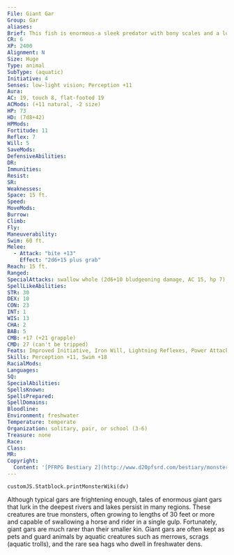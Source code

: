```yaml
---
File: Giant Gar
Group: Gar
aliases: 
Brief: This fish is enormous-a sleek predator with bony scales and a long set of toothy jaws.
CR: 6
XP: 2400
Alignment: N
Size: Huge
Type: animal
SubType: (aquatic)
Initiative: 4
Senses: low-light vision; Perception +11
Aura: 
AC: 19, touch 8, flat-footed 19
ACMods: (+11 natural, -2 size)
HP: 73
HD: (7d8+42)
HPMods: 
Fortitude: 11
Reflex: 7
Will: 5
SaveMods: 
DefensiveAbilities: 
DR: 
Immunities: 
Resist: 
SR: 
Weaknesses: 
Space: 15 ft.
Speed: 
MoveMods: 
Burrow: 
Climb: 
Fly: 
Maneuverability: 
Swim: 60 ft.
Melee: 
  - Attack: "bite +13"
    Effect: "2d6+15 plus grab"
Reach: 15 ft.
Ranged: 
SpecialAttacks: swallow whole (2d6+10 bludgeoning damage, AC 15, hp 7)
SpellLikeAbilities: 
STR: 30
DEX: 10
CON: 23
INT: 1
WIS: 13
CHA: 2
BAB: 5
CMB: +17 (+21 grapple)
CMD: 27 (can't be tripped)
Feats: Improved Initiative, Iron Will, Lightning Reflexes, Power Attack
Skills: Perception +11, Swim +18
RacialMods: 
Languages: 
SQ: 
SpecialAbilities: 
SpellsKnown: 
SpellsPrepared: 
SpellDomains: 
Bloodline: 
Environment: freshwater
Temperature: temperate
Organization: solitary, pair, or school (3-6)
Treasure: none
Race: 
Class: 
MR: 
Copyright:
  Content: '[PFRPG Bestiary 2](http://www.d20pfsrd.com/bestiary/monster-listings/animals/aquatic/gar/gar-giant)'
---
```

```dataviewjs
customJS.Statblock.printMonsterWiki(dv)
```
Although typical gars are frightening enough, tales of enormous giant gars that lurk in the deepest rivers and lakes persist in many regions. These creatures are true monsters, often growing to lengths of 30 feet or more and capable of swallowing a horse and rider in a single gulp. Fortunately, giant gars are much rarer than their smaller kin.  Giant gars are often kept as pets and guard animals by aquatic creatures such as merrows, scrags (aquatic trolls), and the rare sea hags who dwell in freshwater dens.
